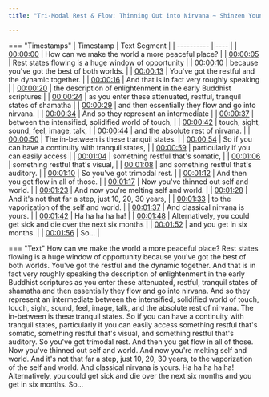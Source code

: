 ```yaml
---
title: "Tri-Modal Rest & Flow: Thinning Out into Nirvana ~ Shinzen Young"

---
```

=== "Timestamps"
    | Timestamp | Text Segment |
    | ---------- | ----  |
    | [00:00:00](https://www.youtube.com/watch?v=BOLuaPltorA&t=0) |  How can we make the world a more peaceful place? |
    | [00:00:05](https://www.youtube.com/watch?v=BOLuaPltorA&t=5) |  Rest states flowing is a huge window of opportunity |
    | [00:00:10](https://www.youtube.com/watch?v=BOLuaPltorA&t=10) |  because you've got the best of both worlds. |
    | [00:00:13](https://www.youtube.com/watch?v=BOLuaPltorA&t=13) |  You've got the restful and the dynamic together. |
    | [00:00:16](https://www.youtube.com/watch?v=BOLuaPltorA&t=16) |  And that is in fact very roughly speaking |
    | [00:00:20](https://www.youtube.com/watch?v=BOLuaPltorA&t=20) |  the description of enlightenment in the early Buddhist scriptures |
    | [00:00:24](https://www.youtube.com/watch?v=BOLuaPltorA&t=24) |  as you enter these attenuated, restful, tranquil states of shamatha |
    | [00:00:29](https://www.youtube.com/watch?v=BOLuaPltorA&t=29) |  and then essentially they flow and go into nirvana. |
    | [00:00:34](https://www.youtube.com/watch?v=BOLuaPltorA&t=34) |  And so they represent an intermediate |
    | [00:00:37](https://www.youtube.com/watch?v=BOLuaPltorA&t=37) |  between the intensified, solidified world of touch, |
    | [00:00:42](https://www.youtube.com/watch?v=BOLuaPltorA&t=42) |  touch, sight, sound, feel, image, talk, |
    | [00:00:44](https://www.youtube.com/watch?v=BOLuaPltorA&t=44) |  and the absolute rest of nirvana. |
    | [00:00:50](https://www.youtube.com/watch?v=BOLuaPltorA&t=50) |  The in-between is these tranquil states. |
    | [00:00:54](https://www.youtube.com/watch?v=BOLuaPltorA&t=54) |  So if you can have a continuity with tranquil states, |
    | [00:00:59](https://www.youtube.com/watch?v=BOLuaPltorA&t=59) |  particularly if you can easily access |
    | [00:01:04](https://www.youtube.com/watch?v=BOLuaPltorA&t=64) |  something restful that's somatic, |
    | [00:01:06](https://www.youtube.com/watch?v=BOLuaPltorA&t=66) |  something restful that's visual, |
    | [00:01:08](https://www.youtube.com/watch?v=BOLuaPltorA&t=68) |  and something restful that's auditory. |
    | [00:01:10](https://www.youtube.com/watch?v=BOLuaPltorA&t=70) |  So you've got trimodal rest. |
    | [00:01:12](https://www.youtube.com/watch?v=BOLuaPltorA&t=72) |  And then you get flow in all of those. |
    | [00:01:17](https://www.youtube.com/watch?v=BOLuaPltorA&t=77) |  Now you've thinned out self and world. |
    | [00:01:23](https://www.youtube.com/watch?v=BOLuaPltorA&t=83) |  And now you're melting self and world. |
    | [00:01:28](https://www.youtube.com/watch?v=BOLuaPltorA&t=88) |  And it's not that far a step, just 10, 20, 30 years, |
    | [00:01:33](https://www.youtube.com/watch?v=BOLuaPltorA&t=93) |  to the vaporization of the self and world. |
    | [00:01:37](https://www.youtube.com/watch?v=BOLuaPltorA&t=97) |  And classical nirvana is yours. |
    | [00:01:42](https://www.youtube.com/watch?v=BOLuaPltorA&t=102) |  Ha ha ha ha ha! |
    | [00:01:48](https://www.youtube.com/watch?v=BOLuaPltorA&t=108) |  Alternatively, you could get sick and die over the next six months |
    | [00:01:52](https://www.youtube.com/watch?v=BOLuaPltorA&t=112) |  and you get in six months. |
    | [00:01:56](https://www.youtube.com/watch?v=BOLuaPltorA&t=116) |  So... |

=== "Text"
     How can we make the world a more peaceful place? Rest states flowing is a huge window of opportunity because you've got the best of both worlds. You've got the restful and the dynamic together. And that is in fact very roughly speaking the description of enlightenment in the early Buddhist scriptures as you enter these attenuated, restful, tranquil states of shamatha and then essentially they flow and go into nirvana. And so they represent an intermediate between the intensified, solidified world of touch, touch, sight, sound, feel, image, talk, and the absolute rest of nirvana. The in-between is these tranquil states. So if you can have a continuity with tranquil states, particularly if you can easily access something restful that's somatic, something restful that's visual, and something restful that's auditory. So you've got trimodal rest. And then you get flow in all of those. Now you've thinned out self and world. And now you're melting self and world. And it's not that far a step, just 10, 20, 30 years, to the vaporization of the self and world. And classical nirvana is yours. Ha ha ha ha ha! Alternatively, you could get sick and die over the next six months and you get in six months. So...